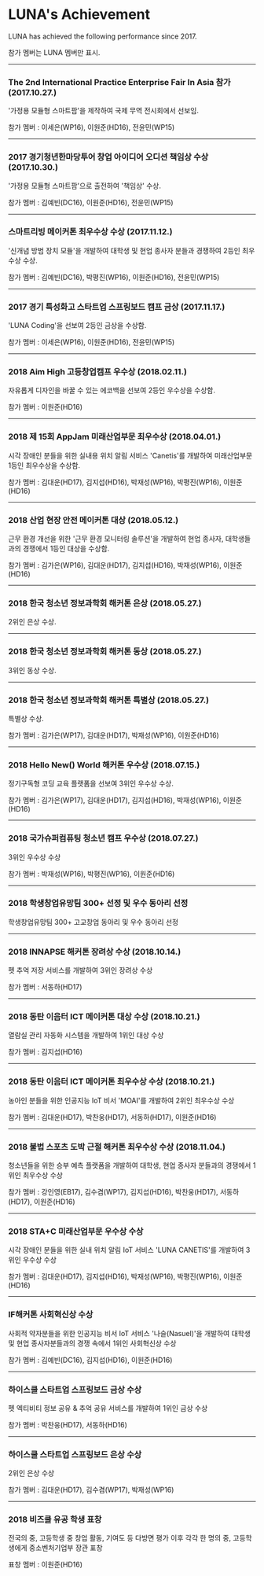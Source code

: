 # LUNA's Achievement

LUNA has achieved the following performance since 2017.

참가 멤버는 LUNA 멤버만 표시.

---

### The 2nd International Practice Enterprise Fair In Asia 참가 (2017.10.27.)

'가정용 모듈형 스마트팜'을 제작하여 국제 무역 전시회에서 선보임.

참가 멤버 : 이세은(WP16), 이원준(HD16), 전윤민(WP15)

---

### 2017 경기청년한마당투어 창업 아이디어 오디션 책임상 수상 (2017.10.30.)

'가정용 모듈형 스마트팜'으로 출전하여 '책임상' 수상.

참가 멤버 : 김예빈(DC16), 이원준(HD16), 전윤민(WP15)

---

### 스마트리빙 메이커톤 최우수상 수상 (2017.11.12.)

'신개념 방범 장치 모듈'을 개발하여 대학생 및 현업 종사자 분들과 경쟁하여 2등인 최우수상 수상.

참가 멤버 : 김예빈(DC16), 박평진(WP16), 이원준(HD16), 전윤민(WP15)

---

### 2017 경기 특성화고 스타트업 스프링보드 캠프 금상 (2017.11.17.)

 'LUNA Coding'을 선보여 2등인 금상을 수상함.

참가 멤버 : 이세은(WP16), 이원준(HD16), 전윤민(WP15)

---

### 2018 Aim High 고등창업캠프 우수상 (2018.02.11.)

자유롭게 디자인을 바꿀 수 있는 에코백을 선보여 2등인 우수상을 수상함.

참가 멤버 : 이원준(HD16)

---

### 2018 제 15회 AppJam 미래산업부문 최우수상 (2018.04.01.)

시각 장애인 분들을 위한 실내용 위치 알림 서비스 'Canetis'를 개발하여 미래산업부문 1등인 최우수상을 수상함.

참가 멤버 : 김대운(HD17), 김지섭(HD16), 박재성(WP16), 박평진(WP16), 이원준(HD16)

---

### 2018 산업 현장 안전 메이커톤 대상 (2018.05.12.)

근무 환경 개선을 위한 '근무 환경 모니터링 솔루션'을 개발하여 현업 종사자, 대학생들과의 경쟁에서 1등인 대상을 수상함.

참가 멤버 : 김가은(WP16), 김대운(HD17), 김지섭(HD16), 박재성(WP16), 이원준(HD16)

---

### 2018 한국 청소년 정보과학회 해커톤 은상 (2018.05.27.)

2위인 은상 수상.

---

### 2018 한국 청소년 정보과학회 해커톤 동상 (2018.05.27.)

3위인 동상 수상.

---

### 2018 한국 청소년 정보과학회 해커톤 특별상 (2018.05.27.)

특별상 수상.

참가 멤버 : 김가은(WP17), 김대운(HD17), 박재성(WP16), 이원준(HD16)

---

### 2018 Hello New() World 해커톤 우수상 (2018.07.15.)

정기구독형 코딩 교육 플랫폼을 선보여 3위인 우수상 수상.

참가 멤버 : 김가은(WP17), 김대운(HD17), 김지섭(HD16), 박재성(WP16), 이원준(HD16)

---

### 2018 국가슈퍼컴퓨팅 청소년 캠프 우수상 (2018.07.27.)

3위인 우수상 수상

참가 멤버 : 박재성(WP16), 박평진(WP16), 이원준(HD16)

---

### 2018 학생창업유망팀 300+ 선정 및 우수 동아리 선정

학생창업유망팀 300+ 고교창업 동아리 및 우수 동아리 선정

---

### 2018 INNAPSE 해커톤 장려상 수상 (2018.10.14.)

펫 추억 저장 서비스를 개발하여 3위인 장려상 수상

참가 멤버 : 서동하(HD17)

---

### 2018 동탄 이음터 ICT 메이커톤 대상 수상 (2018.10.21.)

열람실 관리 자동화 시스템을 개발하여 1위인 대상 수상

참가 멤버 : 김지섭(HD16)

---

### 2018 동탄 이음터 ICT 메이커톤 최우수상 수상 (2018.10.21.)

농아인 분들을 위한 인공지능 IoT 비서 'MOAI'를 개발하여 2위인 최우수상 수상

참가 멤버 : 김대운(HD17), 박찬웅(HD17), 서동하(HD17), 이원준(HD16)

---

### 2018 불법 스포츠 도박 근절 해커톤 최우수상 수상 (2018.11.04.)

청소년들을 위한 승부 예측 플랫폼을 개발하여 대학생, 현업 종사자 분들과의 경쟁에서 1위인 최우수상 수상

참가 멤버 : 강인영(EB17), 김수겸(WP17), 김지섭(HD16), 박찬웅(HD17), 서동하(HD17), 이원준(HD16)

---

### 2018 STA+C 미래산업부문 우수상 수상

시각 장애인 분들을 위한 실내 위치 알림 IoT 서비스 'LUNA CANETIS'를 개발하여 3위인 우수상 수상

참가 멤버 : 김대운(HD17), 김지섭(HD16), 박재성(WP16), 박평진(WP16), 이원준(HD16)

---

### IF해커톤 사회혁신상 수상

사회적 약자분들을 위한 인공지능 비서 IoT 서비스 '나슬(Nasuel)'을 개발하여 대학생 및 현업 종사자분들과의 경쟁 속에서 1위인 사회혁신상 수상

참가 멤버 : 김예빈(DC16), 김지섭(HD16), 이원준(HD16)

---

### 하이스쿨 스타트업 스프링보드 금상 수상

펫 엑티비티 정보 공유 & 추억 공유 서비스를 개발하여 1위인 금상 수상

참가 멤버 : 박찬웅(HD17), 서동하(HD16)

---

### 하이스쿨 스타트업 스프링보드 은상 수상

2위인 은상 수상

참가 멤버 : 김대운(HD17), 김수겸(WP17), 박재성(WP16)

---

### 2018 비즈쿨 유공 학생 표창

전국의 중, 고등학생 중 창업 활동, 기여도 등 다방면 평가 이후 각각 한 명의 중, 고등학생에게 중소벤처기업부 장관 표창

표창 멤버 : 이원준(HD16)